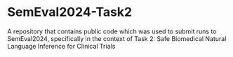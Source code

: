 # SemEval2024-Task2
A repository that contains public code which was used to submit runs to SemEval2024, specifically in the context of Task 2: Safe Biomedical Natural Language Inference for Clinical Trials
